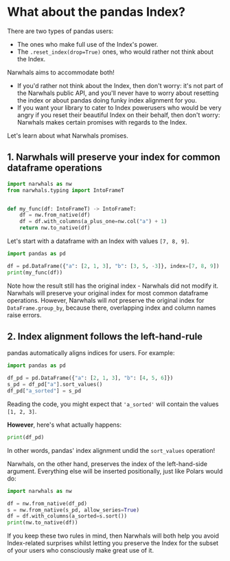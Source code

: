 # What about the pandas Index?

There are two types of pandas users:

- The ones who make full use of the Index's power.
- The `.reset_index(drop=True)` ones, who would rather not think about the Index.

Narwhals aims to accommodate both!

- If you'd rather not think about the Index, then don't
  worry: it's not part of the Narwhals public API, and you'll never have to worry about
  resetting the index or about pandas doing funky index alignment for you.
- If you want your library to cater to Index powerusers who would be very angry if you reset
  their beautiful Index on their behalf, then don't worry: Narwhals makes certain promises
  with regards to the Index.

Let's learn about what Narwhals promises.

## 1. Narwhals will preserve your index for common dataframe operations

```python exec="1" source="above" session="ex1"
import narwhals as nw
from narwhals.typing import IntoFrameT


def my_func(df: IntoFrameT) -> IntoFrameT:
    df = nw.from_native(df)
    df = df.with_columns(a_plus_one=nw.col("a") + 1)
    return nw.to_native(df)
```

Let's start with a dataframe with an Index with values `[7, 8, 9]`.

```python exec="true" source="material-block" result="python" session="ex1"
import pandas as pd

df = pd.DataFrame({"a": [2, 1, 3], "b": [3, 5, -3]}, index=[7, 8, 9])
print(my_func(df))
```

Note how the result still has the original index - Narwhals did not modify
it. Narwhals will preserve your original index for most common dataframe
operations. However, Narwhals will _not_ preserve the original index for
`DataFrame.group_by`, because there, overlapping index and column names
raise errors.

## 2. Index alignment follows the left-hand-rule

pandas automatically aligns indices for users. For example:

```python exec="1" source="above" session="ex2"
import pandas as pd

df_pd = pd.DataFrame({"a": [2, 1, 3], "b": [4, 5, 6]})
s_pd = df_pd["a"].sort_values()
df_pd["a_sorted"] = s_pd
```

Reading the code, you might expect that `'a_sorted'` will contain the
values `[1, 2, 3]`.

**However**, here's what actually happens:

```python exec="1" source="material-block" session="ex2" result="python"
print(df_pd)
```

In other words, pandas' index alignment undid the `sort_values` operation!

Narwhals, on the other hand, preserves the index of the left-hand-side argument.
Everything else will be inserted positionally, just like Polars would do:

```python exec="1" source="material-block" session="ex2" result="python"
import narwhals as nw

df = nw.from_native(df_pd)
s = nw.from_native(s_pd, allow_series=True)
df = df.with_columns(a_sorted=s.sort())
print(nw.to_native(df))
```

If you keep these two rules in mind, then Narwhals will both help you avoid
Index-related surprises whilst letting you preserve the Index for the subset
of your users who consciously make great use of it.
